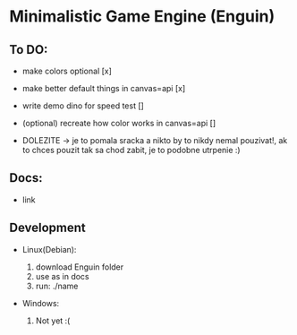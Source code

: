 # Minimalistic Game Engine (Enguin)
## To DO:
- make colors optional [x]
- make better default things in canvas=api [x]
- write demo dino for speed test []
- (optional) recreate how color works in canvas=api []

- DOLEZITE -> je to pomala sracka a nikto by to nikdy nemal pouzivat!, ak to chces pouzit tak sa chod zabit, je to podobne utrpenie :)

## Docs:
- link
## Development
- Linux(Debian):
	1. download Enguin folder
	2. use as in docs
	3. run: ./name

- Windows:
	1. Not yet :(
